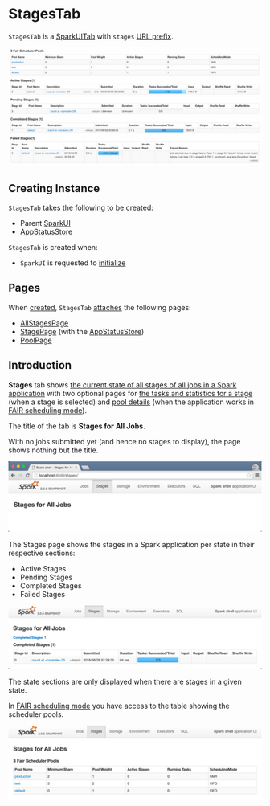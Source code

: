 # StagesTab

`StagesTab` is a [SparkUITab](SparkUITab.md) with `stages` [URL prefix](SparkUITab.md#prefix).

![Stages Tab in Web UI](../images/webui/spark-webui-stages.png)

## Creating Instance

`StagesTab` takes the following to be created:

* <span id="parent"> Parent [SparkUI](SparkUI.md)
* <span id="store"> [AppStatusStore](../status/AppStatusStore.md)

`StagesTab` is created when:

* `SparkUI` is requested to [initialize](SparkUI.md#initialize)

## Pages

When [created](#creating-instance), `StagesTab` [attaches](WebUITab.md#attachPage) the following pages:

* [AllStagesPage](AllStagesPage.md)
* [StagePage](StagePage.md) (with the [AppStatusStore](#store))
* [PoolPage](PoolPage.md)

## Introduction

**Stages** tab shows [the current state of all stages of all jobs in a Spark application](AllStagesPage.md) with two optional pages for [the tasks and statistics for a stage](StagePage.md) (when a stage is selected) and [pool details](PoolPage.md) (when the application works in [FAIR scheduling mode](../scheduler/SchedulingMode.md#FAIR)).

The title of the tab is **Stages for All Jobs**.

With no jobs submitted yet (and hence no stages to display), the page shows nothing but the title.

![Stages Page Empty](../images/webui/spark-webui-stages-empty.png)

The Stages page shows the stages in a Spark application per state in their respective sections:

* Active Stages
* Pending Stages
* Completed Stages
* Failed Stages

![Stages Page With One Stage Completed](../images/webui/spark-webui-stages-completed.png)

The state sections are only displayed when there are stages in a given state.

In [FAIR scheduling mode](../scheduler/SchedulingMode.md#FAIR) you have access to the table showing the scheduler pools.

![Fair Scheduler Pools Table](../images/webui/spark-webui-stages-fairschedulerpools.png)
